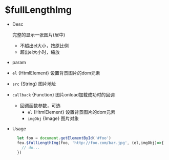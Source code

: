 # $fullLengthImg

- Desc

  完整的显示一张图片(居中)
  * 不超出el大小，按原比例
  * 超出el大小时，缩放

- param

 - `el` {HtmlElement} 设置背景图片的dom元素

 - `src` {String} 图片地址

 - `callback` {Function} 图片onload加载成功时的回调
    * 回调函数参数，可选
      * `el` {HtmlElement} 设置背景图片的dom元素
      * `imgObj` {Image} 图片对象

- Usage
  ```javascript
    let foo = document.getElementById('#foo')
    feu.$fullLengthImg(foo, 'http://foo.com/bar.jpg', (el,imgObj)=>{
      // do...
    })
  ```

